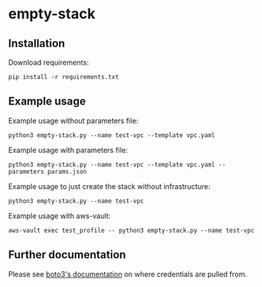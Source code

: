 # empty-stack

## Installation
Download requirements:
```
pip install -r requirements.txt
```

## Example usage

Example usage without parameters file:
```
python3 empty-stack.py --name test-vpc --template vpc.yaml
```

Example usage with parameters file:
```
python3 empty-stack.py --name test-vpc --template vpc.yaml --parameters params.json
```

Example usage to just create the stack without infrastructure:
```
python3 empty-stack.py --name test-vpc
```

Example usage with aws-vault:
```
aws-vault exec test_profile -- python3 empty-stack.py --name test-vpc
```

## Further documentation

Please see [boto3's documentation](https://boto3.amazonaws.com/v1/documentation/api/latest/guide/configuration.html) on where credentials are pulled from.
